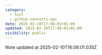 ```yaml
---
category:
  - test
  - github-contents-api
date: 2025-02-10T17:08:01+01:00
updated: 2025-02-10T17:08:01+01:00
visibility: public
---
```


Note updated at 2025-02-10T16:08:01.035Z